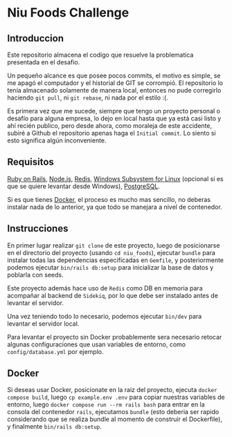 # Niu Foods Challenge

## Introduccion

Este repositorio almacena el codigo que resuelve la problematica presentada en el desafio.

Un pequeño alcance es que posee pocos commits, el motivo es simple, se me apagó el computador y el historial de GIT se corrompió. El repositorio lo tenía almacenado solamente de manera local, entonces no pude corregirlo haciendo `git pull`, ni `git rebase`, ni nada por el estilo :(.

Es primera vez que me sucede, siempre que tengo un proyecto personal o desafío para alguna empresa, lo dejo en local hasta que ya está casi listo y ahí recién publico, pero desde ahora, como moraleja de este accidente, subiré a Github el repositorio apenas haga el `Initial commit`. Lo siento si esto significa algún inconveniente.

## Requisitos

[Ruby on Rails](https://gorails.com/setup/windows/11), [Node.js](https://nodejs.org/en), [Redis](https://redis.io/docs/latest/operate/oss_and_stack/install/install-redis/install-redis-on-linux/), [Windows Subsystem for Linux](https://learn.microsoft.com/en-us/windows/wsl/install) (opcional si es que se quiere levantar desde Windows), [PostgreSQL](https://www.postgresql.org/).

Si es que tienes [Docker](https://www.docker.com/products/docker-desktop/), el proceso es mucho mas sencillo, no deberas instalar nada de lo anterior, ya que todo se manejara a nivel de contenedor.

## Instrucciones

En primer lugar realizar `git clone` de este proyecto, luego de posicionarse en el directorio del proyecto (usando `cd niu_foods`), ejecutar `bundle` para instalar todas las dependencias especificadas en `Gemfile`, y posteriormente podemos ejecutar `bin/rails db:setup` para inicializar la base de datos y poblarla con seeds.

Este proyecto además hace uso de `Redis` como DB en memoria para acompañar al backend de `Sidekiq`, por lo que debe ser instalado antes de levantar el servidor.

Una vez teniendo todo lo necesario, podemos ejecutar `bin/dev` para levantar el servidor local.

Para levantar el proyecto sin Docker probablemente sera necesario retocar algunas configuraciones que usan variables de entorno, como `config/database.yml` por ejemplo.

## Docker

Si deseas usar Docker, posicionate en la raiz del proyecto, ejecuta `docker compose build`, luego `cp example.env .env` para copiar nuestras variables de entorno, luego `docker compose run --rm rails bash` para entrar en la consola del contenedor `rails`, ejecutamos `bundle` (esto deberia ser rapido considerando que se realiza bundle al momento de construir el Dockerfile), y finalmente `bin/rails db:setup`.
